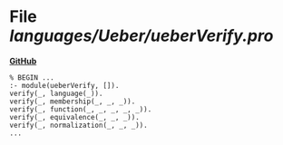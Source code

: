 # File _languages/Ueber/ueberVerify.pro_
**[GitHub](https://github.com/softlang/yas/blob/master/languages/Ueber/ueberVerify.pro)**
```
% BEGIN ...
:- module(ueberVerify, []).
verify(_, language(_)).
verify(_, membership(_, _, _)).
verify(_, function(_, _, _, _, _)).
verify(_, equivalence(_, _, _)).
verify(_, normalization(_, _, _)).
...
```
